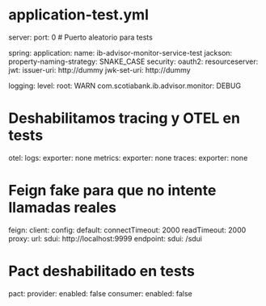 # application-test.yml
server:
  port: 0 # Puerto aleatorio para tests

spring:
  application:
    name: ib-advisor-monitor-service-test
  jackson:
    property-naming-strategy: SNAKE_CASE
  security:
    oauth2:
      resourceserver:
        jwt:
          issuer-uri: http://dummy
          jwk-set-uri: http://dummy

logging:
  level:
    root: WARN
    com.scotiabank.ib.advisor.monitor: DEBUG

# Deshabilitamos tracing y OTEL en tests
otel:
  logs:
    exporter: none
  metrics:
    exporter: none
  traces:
    exporter: none

# Feign fake para que no intente llamadas reales
feign:
  client:
    config:
      default:
        connectTimeout: 2000
        readTimeout: 2000
  proxy:
    url:
      sdui: http://localhost:9999
    endpoint:
      sdui: /sdui

# Pact deshabilitado en tests
pact:
  provider:
    enabled: false
  consumer:
    enabled: false
